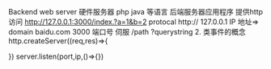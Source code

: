 Backend
web server   硬件服务器  php  java 等语言 后端服务器应用程序
提供http访问 http://127.0.0.1:3000/index.?a=1&b=2
protocal  http://
127.0.0.1 IP 地址=> domain baidu.com
3000  端口号   伺服
/path
?querystring
2. 类事件的概念
http.createServer((req,res)=>{

})
server.listen(port,ip,()=>{})